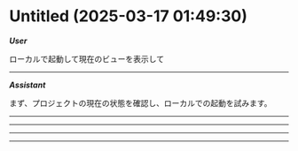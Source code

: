 <!-- Generated by SpecStory -->

# Untitled (2025-03-17 01:49:30)

_**User**_

ローカルで起動して現在のビューを表示して

---

_**Assistant**_

まず、プロジェクトの現在の状態を確認し、ローカルでの起動を試みます。

---



---



---



---

